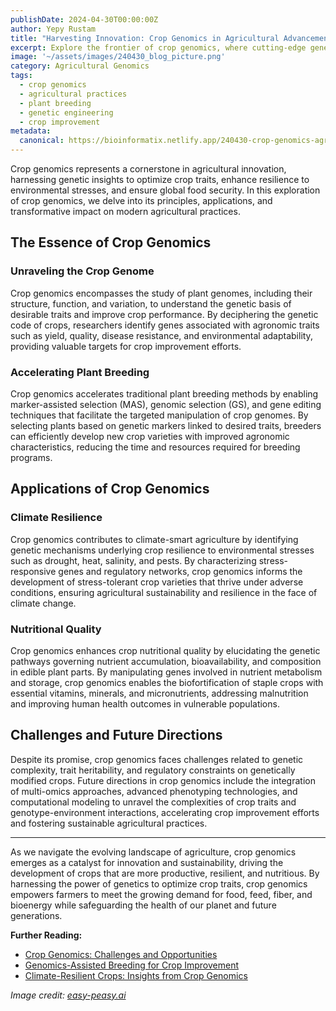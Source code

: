 ```yaml
---
publishDate: 2024-04-30T00:00:00Z
author: Yepy Rustam
title: "Harvesting Innovation: Crop Genomics in Agricultural Advancement"
excerpt: Explore the frontier of crop genomics, where cutting-edge genetic technologies drive innovation in agriculture, enhancing crop productivity, resilience, and sustainability.
image: '~/assets/images/240430_blog_picture.png'
category: Agricultural Genomics
tags:
  - crop genomics
  - agricultural practices
  - plant breeding
  - genetic engineering
  - crop improvement
metadata:
  canonical: https://bioinformatix.netlify.app/240430-crop-genomics-agricultural-advancement
---
```


Crop genomics represents a cornerstone in agricultural innovation, harnessing genetic insights to optimize crop traits, enhance resilience to environmental stresses, and ensure global food security. In this exploration of crop genomics, we delve into its principles, applications, and transformative impact on modern agricultural practices.

## The Essence of Crop Genomics

### Unraveling the Crop Genome

Crop genomics encompasses the study of plant genomes, including their structure, function, and variation, to understand the genetic basis of desirable traits and improve crop performance. By deciphering the genetic code of crops, researchers identify genes associated with agronomic traits such as yield, quality, disease resistance, and environmental adaptability, providing valuable targets for crop improvement efforts.

### Accelerating Plant Breeding

Crop genomics accelerates traditional plant breeding methods by enabling marker-assisted selection (MAS), genomic selection (GS), and gene editing techniques that facilitate the targeted manipulation of crop genomes. By selecting plants based on genetic markers linked to desired traits, breeders can efficiently develop new crop varieties with improved agronomic characteristics, reducing the time and resources required for breeding programs.

## Applications of Crop Genomics

### Climate Resilience

Crop genomics contributes to climate-smart agriculture by identifying genetic mechanisms underlying crop resilience to environmental stresses such as drought, heat, salinity, and pests. By characterizing stress-responsive genes and regulatory networks, crop genomics informs the development of stress-tolerant crop varieties that thrive under adverse conditions, ensuring agricultural sustainability and resilience in the face of climate change.

### Nutritional Quality

Crop genomics enhances crop nutritional quality by elucidating the genetic pathways governing nutrient accumulation, bioavailability, and composition in edible plant parts. By manipulating genes involved in nutrient metabolism and storage, crop genomics enables the biofortification of staple crops with essential vitamins, minerals, and micronutrients, addressing malnutrition and improving human health outcomes in vulnerable populations.

## Challenges and Future Directions

Despite its promise, crop genomics faces challenges related to genetic complexity, trait heritability, and regulatory constraints on genetically modified crops. Future directions in crop genomics include the integration of multi-omics approaches, advanced phenotyping technologies, and computational modeling to unravel the complexities of crop traits and genotype-environment interactions, accelerating crop improvement efforts and fostering sustainable agricultural practices.

***

As we navigate the evolving landscape of agriculture, crop genomics emerges as a catalyst for innovation and sustainability, driving the development of crops that are more productive, resilient, and nutritious. By harnessing the power of genetics to optimize crop traits, crop genomics empowers farmers to meet the growing demand for food, feed, fiber, and bioenergy while safeguarding the health of our planet and future generations.

**Further Reading:**
- [Crop Genomics: Challenges and Opportunities](https://www.nature.com/articles/s41598-019-40242-0)
- [Genomics-Assisted Breeding for Crop Improvement](https://www.sciencedirect.com/science/article/pii/S1674205218300261)
- [Climate-Resilient Crops: Insights from Crop Genomics](https://www.frontiersin.org/articles/10.3389/fpls.2021.626472/full)

*Image credit: [easy-peasy.ai](https://easy-peasy.ai/ai-image-generator/images/genetically-modified-crops-impacts-controversies-regulations)*